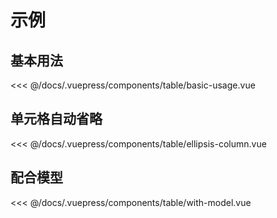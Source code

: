# 示例

## 基本用法
<table-basic-usage />
<<< @/docs/.vuepress/components/table/basic-usage.vue

## 单元格自动省略
<table-ellipsis-column />
<<< @/docs/.vuepress/components/table/ellipsis-column.vue

## 配合模型
<table-with-model />
<<< @/docs/.vuepress/components/table/with-model.vue
